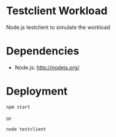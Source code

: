 # Testclient Workload
Node.js testclient to simulate the workload

# Dependencies
* Node.js: http://nodejs.org/

# Deployment

```bash
npm start
```

or

```bash
node testclient
```



